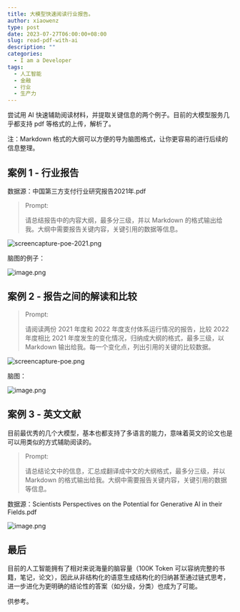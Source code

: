 ```yaml
---
title: 大模型快速阅读行业报告。
author: xiaowenz
type: post
date: 2023-07-27T06:00:00+08:00
slug: read-pdf-with-ai
description: ""
categories:
  - I am a Developer
tags:
  - 人工智能
  - 金融
  - 行业
  - 生产力
---
```


尝试用 AI 快速辅助阅读材料，并提取关键信息的两个例子。目前的大模型服务几乎都支持 pdf 等格式的上传，解析了。

注：Markdown 格式的大纲可以方便的导为脑图格式，让你更容易的进行后续的信息整理。

## 案例 1 - 行业报告

数据源：中国第三方支付行业研究报告2021年.pdf

> Prompt:
>
> 请总结报告中的内容大纲，最多分三级，并以 Markdown 的格式输出给我。大纲中需要报告关键内容，关键引用的数据等信息。

![screencapture-poe-2021.png](https://vip2.loli.io/2023/07/27/1s2XBWKOvPMu4L9.png)

脑图的例子：

![image.png](https://vip2.loli.io/2023/07/27/DtQFUqdLxB1rP4H.png)

## 案例 2 - 报告之间的解读和比较

> Prompt:
>
> 请阅读两份 2021 年度和 2022 年度支付体系运行情况的报告，比较 2022 年度相比 2021 年度发生的变化情况，归纳成大纲的格式，最多三级，以 Markdown 输出给我。每一个变化点，列出引用的关键的比较数据。

![screencapture-poe.png](https://vip2.loli.io/2023/07/27/SQkUFmxfMB8n1Rz.png)

脑图：

![image.png](https://vip2.loli.io/2023/07/27/EgXMrpa3Q6kSuhv.png)

## 案例 3 - 英文文献

目前最优秀的几个大模型，基本也都支持了多语言的能力，意味着英文的论文也是可以用类似的方式辅助阅读的。

> Prompt:
>
> 请总结论文中的信息，汇总成翻译成中文的大纲格式，最多分三级，并以 Markdown 的格式输出给我。大纲中需要报告关键内容，关键引用的数据等信息。

数据源：Scientists Perspectives on the Potential for Generative AI in their Fields.pdf

![image.png](https://vip2.loli.io/2023/07/27/9s8ZU1kVhWzH4JN.png)

## 最后

目前的人工智能拥有了相对来说海量的脑容量（100K Token 可以容纳完整的书籍，笔记，论文），因此从非结构化的语意生成结构化的归纳甚至通过链式思考，进一步进化为更明确的结论性的答案（如分级，分类）也成为了可能。

供参考。